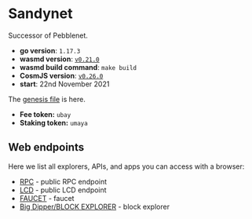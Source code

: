 # Sandynet

Successor of Pebblenet.

- **go version**: `1.17.3`
- **wasmd version**: [`v0.21.0`](https://github.com/CosmWasm/wasmd/releases/tag/v0.21.0)
- **wasmd build command**: `make build`
- **CosmJS version**: [`v0.26.0`](https://github.com/cosmos/cosmjs/releases/tag/v0.26.0)
- **start**: 22nd November 2021

The [genesis file](./config/genesis.json) is here.

- **Fee token:** `ubay`
- **Staking token:** `umaya`

## Web endpoints

Here we list all explorers, APIs, and apps you can access with a browser:

* [RPC](https://rpc.sandynet.cosmwasm.com) - public RPC endpoint
* [LCD](https://lcd.sandynet.cosmwasm.com) - public LCD endpoint
* [FAUCET](https://faucet.sandynet.cosmwasm.com) - faucet
* [Big Dipper/BLOCK EXPLORER](https://block-explorer.sandynet.cosmwasm.com) - block explorer

